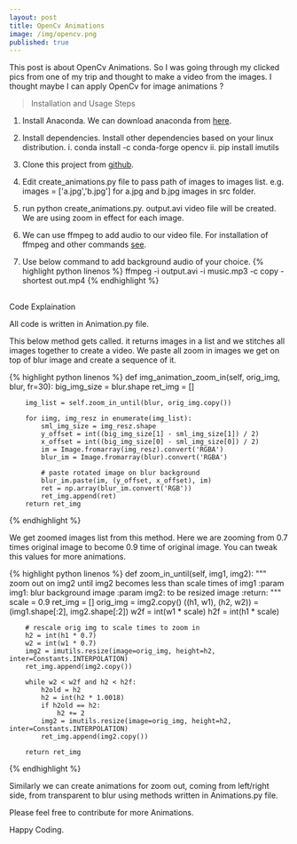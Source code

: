 ```yaml
---
layout: post
title: OpenCv Animations
image: /img/opencv.png
published: true
---
```


This post is about OpenCv Animations.
So I was going through my clicked pics from one of my trip 
and thought to make a video from the images. I thought maybe
I can apply OpenCv for image animations ?

> Installation and Usage Steps

1. Install Anaconda. We can download anaconda from [here](https://www.anaconda.com/distribution/#download-section).
2. Install dependencies. Install other dependencies based on your linux distribution.
	i. conda install -c conda-forge opencv
	ii. pip install imutils
    
3. Clone this project from [github](https://github.com/madminions/videomontage).
4. Edit create_animations.py file to pass path of images to images list.
	e.g. images = ['a.jpg','b.jpg'] for a.jpg and b.jpg images in src folder.
5. run python create_animations.py. output.avi video file will be created.
	We are using zoom in effect for each image.
6. We can use ffmpeg to add audio to our video file. For installation of ffmpeg and other commands [see](https://madminions.github.io/2019-08-18-ffmpeg-usage/).
7. Use below command to add background audio of your choice.
{% highlight python linenos %}
ffmpeg -i output.avi -i music.mp3 -c copy -shortest out.mp4
{% endhighlight %} 


##

Code Explaination

All code is written in Animation.py file.

This below method gets called. it returns images in a list and we stitches
all images together to create a video. We paste all zoom in images we get
on top of blur image and create a sequence of it.

{% highlight python linenos %}
def img_animation_zoom_in(self, orig_img, blur, fr=30):
        big_img_size = blur.shape
        ret_img = []

        img_list = self.zoom_in_until(blur, orig_img.copy())

        for iimg, img_resz in enumerate(img_list):
            sml_img_size = img_resz.shape
            y_offset = int((big_img_size[1] - sml_img_size[1]) / 2)
            x_offset = int((big_img_size[0] - sml_img_size[0]) / 2)
            im = Image.fromarray(img_resz).convert('RGBA')
            blur_im = Image.fromarray(blur).convert('RGBA')

            # paste rotated image on blur background
            blur_im.paste(im, (y_offset, x_offset), im)
            ret = np.array(blur_im.convert('RGB'))
            ret_img.append(ret)
        return ret_img
{% endhighlight %} 


We get zoomed images list from this method. Here we are zooming from 0.7 times
original image to become 0.9 time of original image. You can tweak this values
for more animations.

{% highlight python linenos %}
def zoom_in_until(self, img1, img2):
        """
        zoom out on img2 until img2 becomes less than scale times of img1
        :param img1: blur background image
        :param img2: to be resized image
        :return:
        """
        scale = 0.9
        ret_img = []
        orig_img = img2.copy()
        ((h1, w1), (h2, w2)) = (img1.shape[:2], img2.shape[:2])
        w2f = int(w1 * scale)
        h2f = int(h1 * scale)

        # rescale orig img to scale times to zoom in
        h2 = int(h1 * 0.7)
        w2 = int(w1 * 0.7)
        img2 = imutils.resize(image=orig_img, height=h2, inter=Constants.INTERPOLATION)
        ret_img.append(img2.copy())

        while w2 < w2f and h2 < h2f:
            h2old = h2
            h2 = int(h2 * 1.0018)
            if h2old == h2:
                h2 += 2
            img2 = imutils.resize(image=orig_img, height=h2, inter=Constants.INTERPOLATION)
            ret_img.append(img2.copy())

        return ret_img
{% endhighlight %} 


Similarly we can create animations for zoom out, coming from left/right side, from transparent
to blur using methods written in Animations.py file.

Please feel free to contribute for more Animations.

Happy Coding.
